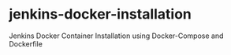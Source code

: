 # jenkins-docker-installation
Jenkins Docker Container Installation using Docker-Compose and Dockerfile
